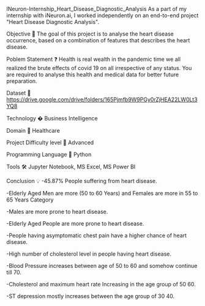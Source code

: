 INeuron-Internship_Heart_Disease_Diagnostic_Analysis
As a part of my internship with iNeuron.ai, I worked independently on an end-to-end project "Heart Disease Diagnostic Analysis".

Objective 🎯
The goal of this project is to analyse the heart disease occurrence, based on a combination of features that describes the heart disease.

Poblem Statement ❓
Health is real wealth in the pandemic time we all realized the brute effects of covid 19 on all irrespective of any status. You are required to analyse this health and medical data for better future preparation.

Dataset 📀
https://drive.google.com/drive/folders/165Pjmfb9W9PGy0rZjHEA22LW0Lt3YQ8

Technology �
Business Intelligence

Domain 🏥
Healthcare

Project Difficulty level 🥇
Advanced

Programming Language 🐍
Python

Tools 🛠
Jupyter Notebook, MS Excel, MS Power BI

Conclusion 💡
-45.87% People suffering from heart disease.

-Elderly Aged Men are more (50 to 60 Years) and Females are more in 55 to 65 Years Category

-Males are more prone to heart disease.

-Elderly Aged People are more prone to heart disease.

-People having asymptomatic chest pain have a higher chance of heart disease.

-High number of cholesterol level in people having heart disease.

-Blood Pressure increases between age of 50 to 60 and somehow continue till 70.

-Cholesterol and maximum heart rate Increasing in the age group of 50 60.

-ST depression mostly increases between the age group of 30 40.
